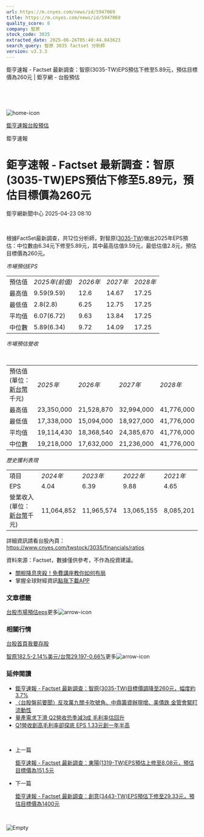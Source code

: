 ```yaml
---
url: https://m.cnyes.com/news/id/5947069
title: https://m.cnyes.com/news/id/5947069
quality_score: 8
company: 智原
stock_code: 3035
extracted_date: 2025-06-26T05:40:44.843623
search_query: 智原 3035 factset 分析師
version: v3.3.3
---
```


鉅亨速報 - Factset 最新調查：智原(3035-TW)EPS預估下修至5.89元，預估目標價為260元 | 鉅亨網 - 台股預估

‌

‌

![home-icon](/assets/icons/breadCrumb/symbol-icon-home.svg)

[鉅亨速報](/news/cat/anue_live)[台股預估](/news/cat/tw_forecast)

鉅亨速報

# 鉅亨速報 - Factset 最新調查：智原(3035-TW)EPS預估下修至5.89元，預估目標價為260元

鉅亨網新聞中心 2025-04-23 08:10

‌

根據FactSet最新調查，共12位分析師，對智原([3035-TW](https://www.cnyes.com/twstock/3035))做出2025年EPS預估：中位數由6.34元下修至5.89元，其中最高估值9.59元，最低估值2.8元，預估目標價為260元。

*市場預估EPS*

|  |  |  |  |  |
| --- | --- | --- | --- | --- |
| 預估值 | *2025年(前值)* | *2026年* | *2027年* | *2028年* |
| 最高值 | 9.59(9.59) | 12.6 | 14.67 | 17.25 |
| 最低值 | 2.8(2.8) | 6.25 | 12.75 | 17.25 |
| 平均值 | 6.07(6.72) | 9.63 | 13.84 | 17.25 |
| 中位數 | 5.89(6.34) | 9.72 | 14.09 | 17.25 |

*市場預估營收*

‌

|  |  |  |  |  |
| --- | --- | --- | --- | --- |
| 預估值 (單位：[新台幣](https://invest.cnyes.com/forex/detail/usdtwd)千元) | *2025年* | *2026年* | *2027年* | *2028年* |
| 最高值 | 23,350,000 | 21,528,870 | 32,994,000 | 41,776,000 |
| 最低值 | 17,338,000 | 15,094,000 | 18,927,000 | 41,776,000 |
| 平均值 | 19,114,430 | 18,368,540 | 24,385,670 | 41,776,000 |
| 中位數 | 19,218,000 | 17,632,000 | 21,236,000 | 41,776,000 |

*歷史獲利表現*

|  |  |  |  |  |
| --- | --- | --- | --- | --- |
| 項目 | *2024年* | *2023年* | *2022年* | *2021年* |
| EPS | 4.04 | 6.39 | 9.88 | 4.65 |
| 營業收入 (單位：[新台幣](https://invest.cnyes.com/forex/detail/usdtwd)千元) | 11,064,852 | 11,965,574 | 13,065,155 | 8,085,201 |

詳細資訊請看台股內頁：  
<https://www.cnyes.com/twstock/3035/financials/ratios>

資料來源：Factset，數據僅供參考，不作為投資建議。

* [關稅降息夾殺！免費講座教你如何布局](https://www.rsc.com.tw/Cnyes_RSC/SeminarBooking2025InvestmentOutlook.aspx?utm_source=anue&utm_medium=usstocks_end)
* 掌握全球財經資訊[點我下載APP](http://www.cnyes.com/app/?utm_source=mweb&utm_medium=HamMenuBanner&utm_campaign=fixed&utm_content=entr)

### 文章標籤

[台股](https://news.cnyes.com/tag/台股 "台股")[市場預估](https://news.cnyes.com/tag/市場預估 "市場預估")[eps](https://news.cnyes.com/tag/eps "eps")更多![arrow-icon](/assets/icons/arrows/arrow-down.svg)

### 相關行情

[台股首頁](https://www.cnyes.com/twstock)[我要存股](https://supr.link/8OHaU)

[智原182.5-2.14%](https://www.cnyes.com/twstock/3035)[美元/台幣29.197-0.66%](https://invest.cnyes.com/forex/detail/USDTWD)更多![arrow-icon](/assets/icons/arrows/arrow-down.svg)

### 延伸閱讀

* [鉅亨速報 - Factset 最新調查：智原(3035-TW)目標價調降至260元，幅度約3.7%](/news/id/5947065)
* [〈台股盤前要聞〉反攻萬九關卡吹號角、中鼎籌資辦現增、美債跌 金管會緊盯流動性](/news/id/5946942)
* [量產需求下滑 Q2營收恐季減3成 毛利率估回升](/news/id/5946571)
* [Q1營收創高毛利率卻探底 EPS 1.33元創一年半高](/news/id/5946570)

‌

* 上一篇

  [鉅亨速報 - Factset 最新調查：東陽(1319-TW)EPS預估上修至8.08元，預估目標價為151.5元](/news/id/5947710)
* 下一篇

  [鉅亨速報 - Factset 最新調查：創意(3443-TW)EPS預估下修至29.33元，預估目標價為1400元](/news/id/5946434)

‌

![Empty](/assets/icons/skeleton/empty-image.svg)

‌